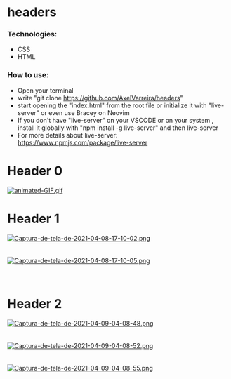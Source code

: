 # headers

<h3>Technologies:</h3>

- CSS
- HTML

<h3>How to use: </h3>

- Open your terminal
- write "git clone https://github.com/AxelVarreira/headers"
- start opening the "index.html" from the root file or initialize it with "live-server" or even use Bracey on Neovim 
- If you don't have "live-server" on your VSCODE or on your system , install it globally with "npm install -g live-server" and then live-server <file name>
- For more details about live-server: https://www.npmjs.com/package/live-server

# Header 0
[![animated-GIF.gif](https://i.postimg.cc/3wBdB9mx/animated-GIF.gif)](https://postimg.cc/v14Y8r0J)

# Header 1

[![Captura-de-tela-de-2021-04-08-17-10-02.png](https://i.postimg.cc/R01qpZwT/Captura-de-tela-de-2021-04-08-17-10-02.png)](https://postimg.cc/NyMg5YJy)
<br>
<br>
<br>
[![Captura-de-tela-de-2021-04-08-17-10-05.png](https://i.postimg.cc/GpnHjyT2/Captura-de-tela-de-2021-04-08-17-10-05.png)](https://postimg.cc/4Ywffn5k)
<br>
<br>
<br>
# Header 2
[![Captura-de-tela-de-2021-04-09-04-08-48.png](https://i.postimg.cc/KvhLPRLz/Captura-de-tela-de-2021-04-09-04-08-48.png)](https://postimg.cc/23TVmj0R)
<br>
<br>
<br>
[![Captura-de-tela-de-2021-04-09-04-08-52.png](https://i.postimg.cc/3rvm0gkV/Captura-de-tela-de-2021-04-09-04-08-52.png)](https://postimg.cc/s13vtG94)
<br>
<br>
<br>
[![Captura-de-tela-de-2021-04-09-04-08-55.png](https://i.postimg.cc/Y0YFcHcM/Captura-de-tela-de-2021-04-09-04-08-55.png)](https://postimg.cc/YL20gTqs)
